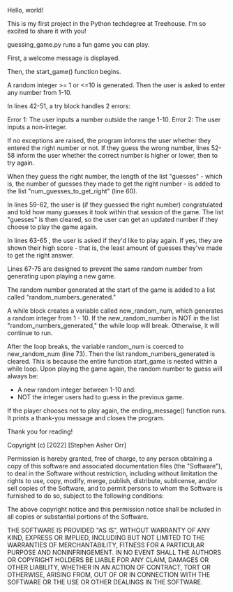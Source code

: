 Hello, world! 

This is my first project in the Python techdegree at Treehouse. I'm so excited to share it with you!

guessing_game.py runs a fun game you can play. 

First, a welcome message is displayed.

Then, the start_game() function begins. 

A random integer >= 1 or <=10 is generated. Then the user is asked to enter any number from 1-10.

In lines 42-51, a try block handles 2 errors: 

Error 1: The user inputs a number outside the range 1-10.
Error 2: The user inputs a non-integer.

If no exceptions are raised, the program informs the user whether they entered the right number or not. If they guess the wrong number, lines 52-58 inform the user whether the correct number is higher or lower, then to try again.

When they guess the right number, the length of the list "guesses" - which is, the number of guesses they made to get the right number - is added to the list "num_guesses_to_get_right" (line 60).

In lines 59-62, the user is (if they guessed the right number) congratulated and told how many guesses it took within that session of the game. The list "guesses" is then cleared, so the user can get an updated number if they choose to play the game again.

In lines 63-65 , the user is asked if they'd like to play again. If yes, they are shown their high score - that is, the least amount of guesses they've made to get the right answer.

Lines 67-75 are designed to prevent the same random number from generating upon playing a new game.

The random number generated at the start of the game is added to a list called "random_numbers_generated." 

A while block creates a variable called new_random_num, which generates a random integer from 1 - 10. If the new_random_number is NOT in the list "random_numbers_generated," the while loop will break. Otherwise, it will continue to run. 

After the loop breaks, the variable random_num is coerced to new_random_num (line 73). Then the list random_numbers_generated is cleared. This is because the entire function start_game is nested within a while loop. Upon playing the game again, the random number to guess will always be:

- A new random integer between 1-10
and:
- NOT the integer users had to guess in the previous game.

If the player chooses not to play again, the ending_message() function runs. It prints a thank-you message and closes the program.

Thank you for reading!

Copyright (c) [2022] [Stephen Asher Orr]

Permission is hereby granted, free of charge, to any person obtaining a copy
of this software and associated documentation files (the "Software"), to deal
in the Software without restriction, including without limitation the rights
to use, copy, modify, merge, publish, distribute, sublicense, and/or sell
copies of the Software, and to permit persons to whom the Software is
furnished to do so, subject to the following conditions:

The above copyright notice and this permission notice shall be included in all
copies or substantial portions of the Software.

THE SOFTWARE IS PROVIDED "AS IS", WITHOUT WARRANTY OF ANY KIND, EXPRESS OR
IMPLIED, INCLUDING BUT NOT LIMITED TO THE WARRANTIES OF MERCHANTABILITY,
FITNESS FOR A PARTICULAR PURPOSE AND NONINFRINGEMENT. IN NO EVENT SHALL THE
AUTHORS OR COPYRIGHT HOLDERS BE LIABLE FOR ANY CLAIM, DAMAGES OR OTHER
LIABILITY, WHETHER IN AN ACTION OF CONTRACT, TORT OR OTHERWISE, ARISING FROM,
OUT OF OR IN CONNECTION WITH THE SOFTWARE OR THE USE OR OTHER DEALINGS IN THE
SOFTWARE.